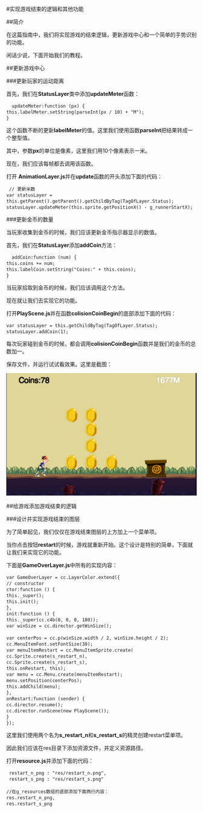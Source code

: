 #实现游戏结束的逻辑和其他功能

##简介

在这篇指南中，我们将实现游戏的结束逻辑，更新游戏中心和一个简单的手势识别的功能。

闲话少说，下面开始我们的教程。

##更新游戏中心

###更新玩家的运动距离

首先，我们在**StatusLayer**类中添加**updateMeter**函数：

      updateMeter:function (px) {
    this.labelMeter.setString(parseInt(px / 10) + "M");
    }

这个函数不断的更新**labelMeter**的值。这里我们使用函数**parseInt**把结果转成一个整型值。

其中，参数**px**的单位是像素，这里我们用10个像素表示一米。

现在，我们应该每帧都去调用该函数。

打开 **AnimationLayer.js**并在**update**函数的开头添加下面的代码：

     // 更新米数
    var statusLayer = this.getParent().getParent().getChildByTag(TagOfLayer.Status);
    statusLayer.updateMeter(this.sprite.getPositionX() - g_runnerStartX);

###更新金币的数量

当玩家收集到金币的时候，我们应该更新金币指示器显示的数值。

首先，我们在**StatusLayer**添加**addCoin**方法：


      addCoin:function (num) {
    this.coins += num;
    this.labelCoin.setString("Coins:" + this.coins);
    }

当玩家拾取到金币的时候，我们应该调用这个方法。

现在就让我们去实现它的功能。

打开**PlayScene.js**并在函数**colisionCoinBegin**的底部添加下面的代码：

    var statusLayer = this.getChildByTag(TagOfLayer.Status);
    statusLayer.addCoin(1);

每次玩家碰到金币的时候，都会调用**colisionCoinBegin**函数并是我们的金币的总数加一。

保存文件，并运行试试看效果。这里是截图：

![updatehud](res/updatehud.png)

##给游戏添加游戏结束的逻辑

###设计并实现游戏结束的图层

为了简单起见，我们仅仅在游戏结束图层的上方加上一个菜单项。

当你点击按钮**restart**的时候，游戏就重新开始。这个设计是特别的简单，下面就让我们来实现它的功能。

下面是**GameOverLayer.js**中所有的实现内容：

    var GameOverLayer = cc.LayerColor.extend({
    // constructor
    ctor:function () {
    this._super();
    this.init();
    },
    init:function () {
    this._super(cc.c4b(0, 0, 0, 180));
    var winSize = cc.director.getWinSize();
    
    var centerPos = cc.p(winSize.width / 2, winSize.height / 2);
    cc.MenuItemFont.setFontSize(30);
    var menuItemRestart = cc.MenuItemSprite.create(
    cc.Sprite.create(s_restart_n),
    cc.Sprite.create(s_restart_s),
    this.onRestart, this);
    var menu = cc.Menu.create(menuItemRestart);
    menu.setPosition(centerPos);
    this.addChild(menu);
    },
    onRestart:function (sender) {
    cc.director.resume();
    cc.director.runScene(new PlayScene());
    }
    });

这里我们使用两个名为**s_restart_n**和**s_restart_s**的精灵创建restart菜单项。

因此我们应该在res目录下添加资源文件，并定义资源路径。

打开**resource.js**并添加下面的代码：

     restart_n_png : "res/restart_n.png",
     restart_s_png : "res/restart_s.png"
    
	//在g_resources数组的底部添加下面两行内容：
    res.restart_n_png,
    res.restart_s_png

